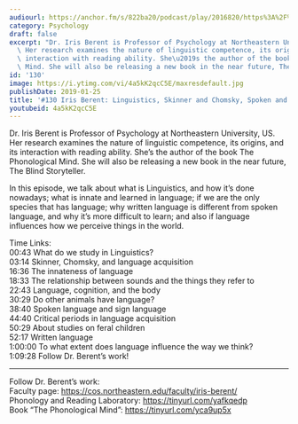 ```yaml
---
audiourl: https://anchor.fm/s/822ba20/podcast/play/2016820/https%3A%2F%2Fd3ctxlq1ktw2nl.cloudfront.net%2Fproduction%2F2019-0-1%2F7778333-44100-2-00ddf351157b6.m4a
category: Psychology
draft: false
excerpt: "Dr. Iris Berent is Professor of Psychology at Northeastern University, US.\
  \ Her research examines the nature of linguistic competence, its origins, and its\
  \ interaction with reading ability. She\u2019s the author of the book The Phonological\
  \ Mind. She will also be releasing a new book in the near future, The Blind Storyteller. "
id: '130'
image: https://i.ytimg.com/vi/4a5kK2qcC5E/maxresdefault.jpg
publishDate: 2019-01-25
title: '#130 Iris Berent: Linguistics, Skinner and Chomsky, Spoken and Written Language'
youtubeid: 4a5kK2qcC5E
---
```

<div class="timelinks">

Dr. Iris Berent is Professor of Psychology at Northeastern University, US. Her research examines the nature of linguistic competence, its origins, and its interaction with reading ability. She’s the author of the book The Phonological Mind. She will also be releasing a new book in the near future, The Blind Storyteller. 

In this episode, we talk about what is Linguistics, and how it’s done nowadays; what is innate and learned in language; if we are the only species that has language; why written language is different from spoken language, and why it’s more difficult to learn; and also if language influences how we perceive things in the world.

Time Links:  
<time>00:43</time> What do we study in Linguistics?  
<time>03:14</time> Skinner, Chomsky, and language acquisition                     
<time>16:36</time> The innateness of language            
<time>18:33</time> The relationship between sounds and the things they refer to      
<time>22:43</time> Language, cognition, and the body        
<time>30:29</time> Do other animals have language?           
<time>38:40</time> Spoken language and sign language    
<time>44:40</time> Critical periods in language acquisition  
<time>50:29</time> About studies on feral children  
<time>52:17</time> Written language  
<time>1:00:00</time> To what extent does language influence the way we think?  
<time>1:09:28</time> Follow Dr. Berent’s work!

---

Follow Dr. Berent’s work:  
Faculty page: https://cos.northeastern.edu/faculty/iris-berent/  
Phonology and Reading Laboratory: https://tinyurl.com/yafkqedp  
Book “The Phonological Mind”: https://tinyurl.com/yca9up5x
</div>

